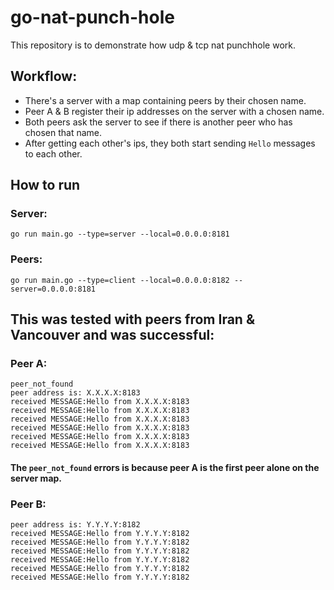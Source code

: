 # go-nat-punch-hole

This repository is to demonstrate how udp & tcp nat punchhole work.

## Workflow:
- There's a server with a map containing peers by their chosen name.
- Peer A & B register their ip addresses on the server with a chosen name.
- Both peers ask the server to see if there is another peer who has chosen that name.
- After getting each other's ips, they both start sending `Hello` messages to each other.

## How to run

### Server:
`go run main.go --type=server --local=0.0.0.0:8181`

### Peers:
`go run main.go --type=client --local=0.0.0.0:8182 --server=0.0.0.0:8181`

## This was tested with peers from Iran & Vancouver and was successful:
### Peer A:
```
peer_not_found
peer address is: X.X.X.X:8183
received MESSAGE:Hello from X.X.X.X:8183
received MESSAGE:Hello from X.X.X.X:8183
received MESSAGE:Hello from X.X.X.X:8183
received MESSAGE:Hello from X.X.X.X:8183
received MESSAGE:Hello from X.X.X.X:8183
received MESSAGE:Hello from X.X.X.X:8183
```

#### The `peer_not_found` errors is because peer A is the first peer alone on the server map.

### Peer B:
```
peer address is: Y.Y.Y.Y:8182
received MESSAGE:Hello from Y.Y.Y.Y:8182
received MESSAGE:Hello from Y.Y.Y.Y:8182
received MESSAGE:Hello from Y.Y.Y.Y:8182
received MESSAGE:Hello from Y.Y.Y.Y:8182
received MESSAGE:Hello from Y.Y.Y.Y:8182
received MESSAGE:Hello from Y.Y.Y.Y:8182
```
